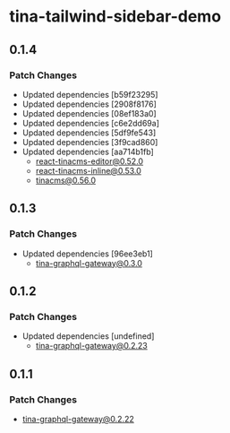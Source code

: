 # tina-tailwind-sidebar-demo

## 0.1.4

### Patch Changes

- Updated dependencies [b59f23295]
- Updated dependencies [2908f8176]
- Updated dependencies [08ef183a0]
- Updated dependencies [c6e2dd69a]
- Updated dependencies [5df9fe543]
- Updated dependencies [3f9cad860]
- Updated dependencies [aa714b1fb]
  - react-tinacms-editor@0.52.0
  - react-tinacms-inline@0.53.0
  - tinacms@0.56.0

## 0.1.3

### Patch Changes

- Updated dependencies [96ee3eb1]
  - tina-graphql-gateway@0.3.0

## 0.1.2

### Patch Changes

- Updated dependencies [undefined]
  - tina-graphql-gateway@0.2.23

## 0.1.1

### Patch Changes

- tina-graphql-gateway@0.2.22
